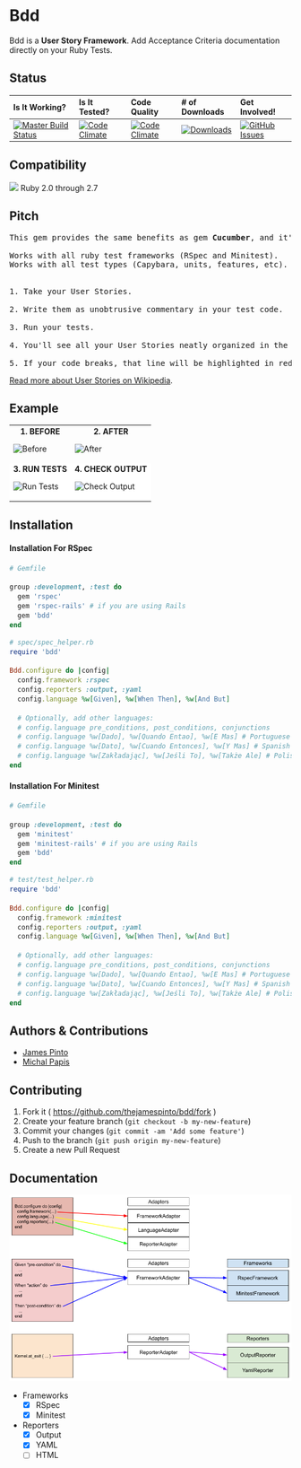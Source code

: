 # Bdd

Bdd is a **User Story Framework**. Add Acceptance Criteria documentation directly on your Ruby Tests.


## Status

| Is It Working? | Is It Tested? | Code Quality | **# of Downloads** |  **Get Involved!** |
|:---|:---|:---|:---|:---|
| [![Master Build Status](https://api.travis-ci.org/thejamespinto/bdd.svg?branch=master)](https://travis-ci.org/thejamespinto/bdd) | [![Code Climate](https://codeclimate.com/github/thejamespinto/bdd/coverage.svg)](https://codeclimate.com/github/thejamespinto/bdd) | [![Code Climate](https://codeclimate.com/github/thejamespinto/bdd.svg)](https://codeclimate.com/github/thejamespinto/bdd) | [![Downloads](http://img.shields.io/gem/dt/bdd.svg)](https://rubygems.org/gems/bdd) | [![GitHub Issues](https://img.shields.io/github/issues/thejamespinto/bdd.svg)](https://github.com/thejamespinto/bdd/issues) |


## Compatibility

<image width=16 src='./images/ruby.png'> Ruby 2.0 through 2.7

## Pitch

<pre>
This gem provides the same benefits as gem <b>Cucumber</b>, and it's easier to use in projects.

Works with all ruby test frameworks (RSpec and Minitest).
Works with all test types (Capybara, units, features, etc).


1. Take your User Stories.

2. Write them as unobtrusive commentary in your test code.

3. Run your tests.

4. You'll see all your User Stories neatly organized in the output.

5. If your code breaks, that line will be highlighted in red.
</pre>

[Read more about User Stories on Wikipedia](https://en.wikipedia.org/wiki/User_story).







## Example

<table>
  <tr>
    <td style="vertical-align: top">
      <center><strong>1. BEFORE</strong></center>
      <p><img alt='Before' src='https://github.com/thejamespinto/bdd/raw/v1/images/before.png'/></p>
    </td>
    <td style="vertical-align: top">
      <center><strong>2. AFTER</strong></center>
      <p><img alt='After' src='https://github.com/thejamespinto/bdd/raw/v1/images/after.png'/></p>
    </td>
  </tr>
  <tr style="background: white">
    <td style="vertical-align: top">
      <center><strong>3. RUN TESTS</strong></center>
      <p><img alt='Run Tests' src='https://github.com/thejamespinto/bdd/raw/v1/images/run.png'/></p>
    </td>
    <td style="vertical-align: top">
      <center><strong>4. CHECK OUTPUT</strong></center>
      <p><img alt='Check Output' src='https://github.com/thejamespinto/bdd/raw/v1/images/output.png'/></p>
    </td>
  </tr>
</table>






## Installation


#### Installation For RSpec

```ruby
# Gemfile

group :development, :test do
  gem 'rspec'
  gem 'rspec-rails' # if you are using Rails
  gem 'bdd'
end
```

```ruby
# spec/spec_helper.rb
require 'bdd'

Bdd.configure do |config|
  config.framework :rspec
  config.reporters :output, :yaml
  config.language %w[Given], %w[When Then], %w[And But]

  # Optionally, add other languages:
  # config.language pre_conditions, post_conditions, conjunctions
  # config.language %w[Dado], %w[Quando Entao], %w[E Mas] # Portuguese
  # config.language %w[Dato], %w[Cuando Entonces], %w[Y Mas] # Spanish
  # config.language %w[Zakładając], %w[Jeśli To], %w[Także Ale] # Polish
end
```



#### Installation For Minitest

```ruby
# Gemfile

group :development, :test do
  gem 'minitest'
  gem 'minitest-rails' # if you are using Rails
  gem 'bdd'
end
```

```ruby
# test/test_helper.rb
require 'bdd'

Bdd.configure do |config|
  config.framework :minitest
  config.reporters :output, :yaml
  config.language %w[Given], %w[When Then], %w[And But]

  # Optionally, add other languages:
  # config.language pre_conditions, post_conditions, conjunctions
  # config.language %w[Dado], %w[Quando Entao], %w[E Mas] # Portuguese
  # config.language %w[Dato], %w[Cuando Entonces], %w[Y Mas] # Spanish
  # config.language %w[Zakładając], %w[Jeśli To], %w[Także Ale] # Polish
end
```







## Authors & Contributions

* [James Pinto](http://github.com/thejamespinto)
* [Michal Papis](http://github.com/mpapis)



## Contributing

1. Fork it ( https://github.com/thejamespinto/bdd/fork )
2. Create your feature branch (`git checkout -b my-new-feature`)
3. Commit your changes (`git commit -am 'Add some feature'`)
4. Push to the branch (`git push origin my-new-feature`)
5. Create a new Pull Request


## Documentation

![Chart](./images/bdd.png)

- Frameworks
    - [x] RSpec
    - [x] Minitest
- Reporters
    - [x] Output
    - [x] YAML
    - [ ] HTML
